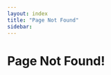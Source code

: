 ```yaml
---
layout: index
title: "Page Not Found"
sidebar: 
---
```

<div class="container">
<div class="row">
<div class="
    col-lg-8 col-lg-offset-1
    col-md-8 col-md-offset-1
    col-sm-12
    col-xs-12">
	<p>
	<h1>Page Not Found!</h1>
	</p>
</div>
</div>
</div>
